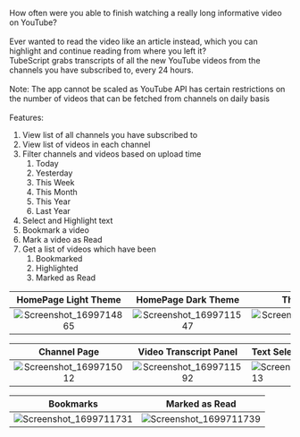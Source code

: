 How often were you able to finish watching a really long informative video on YouTube?<br/><br/>
Ever wanted to read the video like an article instead, which you can highlight and continue reading from where you left it?<br/>
TubeScript grabs transcripts of all the new YouTube videos from the channels you have subscribed to, every 24 hours.
<br/><br/>
Note: The app cannot be scaled as YouTube API has certain restrictions on the number of videos that can be fetched from channels on daily basis
<br/><br/>
Features:<br/>
1. View list of all channels you have subscribed to
2. View list of videos in each channel
3. Filter channels and videos based on upload time
   1. Today
   2. Yesterday
   3. This Week
   4. This Month
   5. This Year
   6. Last Year
4. Select and Highlight text
5. Bookmark a video
6. Mark a video as Read
7. Get a list of videos which have been
   1. Bookmarked
   2. Highlighted
   3. Marked as Read

HomePage Light Theme|HomePage Dark Theme|This Month|Extended List|
:-------------------------:|:-------------------------:|:-------------------------:|:-------------------------:|
![Screenshot_1699714865](https://github.com/rahulmamilla/tube_script/assets/60592903/c077b6df-e764-48a6-9958-2f0343f55d8b)|![Screenshot_1699711547](https://github.com/rahulmamilla/tube_script/assets/60592903/ffb930d1-91a3-49d5-abd8-11499c8933ee)|![Screenshot_1699711556](https://github.com/rahulmamilla/tube_script/assets/60592903/9652ec5a-bacb-4333-bec9-fa1ce0193d96)|![Screenshot_1699711561](https://github.com/rahulmamilla/tube_script/assets/60592903/a1b2f3ba-a2b2-4f2f-8e61-aaaadc12805e)

Channel Page|Video Transcript Panel|Text Selection|Text Highlight|
:-------------------------:|:-------------------------:|:-------------------------|:-------------------------
![Screenshot_1699715012](https://github.com/rahulmamilla/tube_script/assets/60592903/57dbb2d4-9740-40ae-886c-1f0d674d017d)|![Screenshot_1699711592](https://github.com/rahulmamilla/tube_script/assets/60592903/edb3a6ac-e3a3-444f-b772-ecb9dd5be533)|![Screenshot_1699711713](https://github.com/rahulmamilla/tube_script/assets/60592903/63fc395c-e9a8-4692-b365-be9985ef3c61)|![Screenshot_1699711717](https://github.com/rahulmamilla/tube_script/assets/60592903/634b5866-b698-4cf7-82d8-d8728cff3b05)

Bookmarks|Marked as Read
:-------------------------:|:-------------------------:
![Screenshot_1699711731](https://github.com/rahulmamilla/tube_script/assets/60592903/e2efb372-e7ee-4d44-8988-b0d44ec11815)|![Screenshot_1699711739](https://github.com/rahulmamilla/tube_script/assets/60592903/f25e48cb-14bf-4c02-9e7c-959db9fbac5d)




